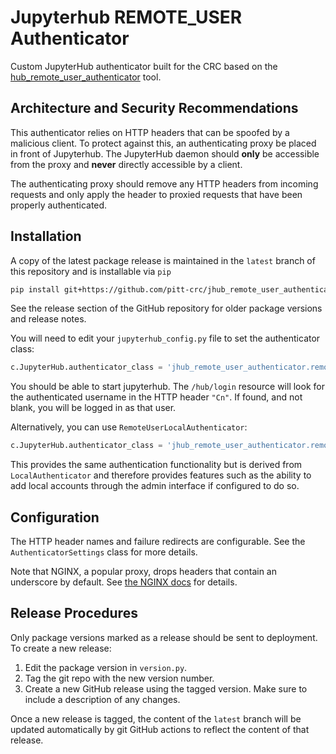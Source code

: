 # Jupyterhub REMOTE_USER Authenticator

Custom JupyterHub authenticator built for the CRC based on the
[hub_remote_user_authenticator](https://github.com/cwaldbieser/jhub_remote_user_authenticator) tool.

## Architecture and Security Recommendations

This authenticator relies on HTTP headers that can be spoofed by a malicious client.
To protect against this, an authenticating proxy be placed in front
of Jupyterhub. The JupyterHub daemon should **only** be accessible from the proxy
and **never** directly accessible by a client.

The authenticating proxy should remove any HTTP headers from incoming
requests and only apply the header to proxied requests
that have been properly authenticated.

## Installation

A copy of the latest package release is maintained in the `latest` branch of this repository and is installable via `pip`

```bash
pip install git+https://github.com/pitt-crc/jhub_remote_user_authenticator.git@latest
```

See the release section of the GitHub repository for older package versions and release notes.

You will need to edit your `jupyterhub_config.py` file to set the authenticator
class:

```python
c.JupyterHub.authenticator_class = 'jhub_remote_user_authenticator.remote_user_auth.RemoteUserAuthenticator'
```

You should be able to start jupyterhub. The `/hub/login` resource
will look for the authenticated username in the HTTP header `"Cn"`.
If found, and not blank, you will be logged in as that user.

Alternatively, you can use `RemoteUserLocalAuthenticator`:

```python
c.JupyterHub.authenticator_class = 'jhub_remote_user_authenticator.remote_user_auth.RemoteUserLocalAuthenticator'
```

This provides the same authentication functionality but is derived from
`LocalAuthenticator` and therefore provides features such as the ability
to add local accounts through the admin interface if configured to do so.

## Configuration

The HTTP header names and failure redirects are configurable.
See the `AuthenticatorSettings` class for more details.

Note that NGINX, a popular
proxy, drops headers that contain an underscore by default. See
[the NGINX docs](http://nginx.org/en/docs/http/ngx_http_core_module.html#underscores_in_headers)
for details.

## Release Procedures

Only package versions marked as a release should be sent to deployment. To create a new release:

1. Edit the package version in `version.py`.
2. Tag the git repo with the new version number.
3. Create a new GitHub release using the tagged version. Make sure to include a description of any changes.

Once a new release is tagged, the content of the `latest` branch will be updated automatically by
git GitHub actions to reflect the content of that release.
